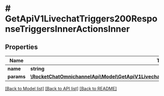 # # GetApiV1LivechatTriggers200ResponseTriggersInnerActionsInner

## Properties

Name | Type | Description | Notes
------------ | ------------- | ------------- | -------------
**name** | **string** |  | [optional]
**params** | [**\RocketChatOmnichannelApi\Model\GetApiV1LivechatTriggers200ResponseTriggersInnerActionsInnerParams**](GetApiV1LivechatTriggers200ResponseTriggersInnerActionsInnerParams.md) |  | [optional]

[[Back to Model list]](../../README.md#models) [[Back to API list]](../../README.md#endpoints) [[Back to README]](../../README.md)
